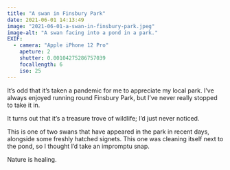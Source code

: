 ```yaml
---
title: "A swan in Finsbury Park"
date: 2021-06-01 14:13:49
image: "2021-06-01-a-swan-in-finsbury-park.jpeg"
image-alt: "A swan facing into a pond in a park."
EXIF:
  - camera: "Apple iPhone 12 Pro"
    apeture: 2
    shutter: 0.00104275286757039
    focallength: 6
    iso: 25
---
```


It’s odd that it’s taken a pandemic for me to appreciate my local park. I’ve always enjoyed running round Finsbury Park, but I’ve never really stopped to take it in.

It turns out that it’s a treasure trove of wildlife; I’d just never noticed.

This is one of two swans that have appeared in the park in recent days, alongside some freshly hatched signets. This one was cleaning itself next to the pond, so I thought I’d take an impromptu snap.

Nature is healing.